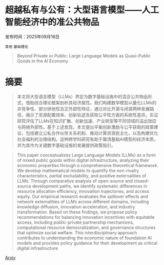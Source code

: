 # 超越私有与公有：大型语言模型——人工智能经济中的准公共物品

发布时间：2025年09月16日

`其他` `基础理论`

> Beyond Private or Public: Large Language Models as Quasi-Public Goods in the AI Economy

# 摘要

> 本文将大型语言模型（LLMs）界定为数字基础设施中的混合公共物品形式，借助综合理论框架剖析其经济属性。我们构建数学模型以量化LLMs的非竞争性、部分排他性及正外部性特征，通过对比开源与闭源两种发展路径，揭示了资源配置效率、创新轨迹及获取公平性方面的系统性差异。实证研究评估了LLMs在知识扩散、创新加速、产业转型等不同领域的溢出效应与网络外部性。基于上述发现，本文提出平衡创新激励与公平获取的政策建议，包括建立公私合作伙伴关系机制、推动计算资源民主化，以及构建优化社会福利的治理结构。这种跨学科研究有助于厘清基础AI模型的经济本质，并为其作为关键数字基础设施的发展提供政策指引。

> This paper conceptualizes Large Language Models (LLMs) as a form of mixed public goods within digital infrastructure, analyzing their economic properties through a comprehensive theoretical framework. We develop mathematical models to quantify the non-rivalry characteristics, partial excludability, and positive externalities of LLMs. Through comparative analysis of open-source and closed-source development paths, we identify systematic differences in resource allocation efficiency, innovation trajectories, and access equity. Our empirical research evaluates the spillover effects and network externalities of LLMs across different domains, including knowledge diffusion, innovation acceleration, and industry transformation. Based on these findings, we propose policy recommendations for balancing innovation incentives with equitable access, including public-private partnership mechanisms, computational resource democratization, and governance structures that optimize social welfare. This interdisciplinary approach contributes to understanding the economic nature of foundation AI models and provides policy guidance for their development as critical digital infrastructure

[Arxiv](https://arxiv.org/abs/2509.13265)